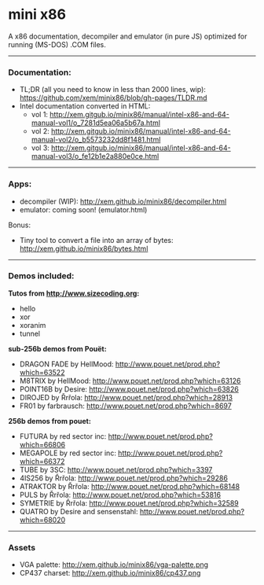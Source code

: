 mini x86
==

A x86 documentation, decompiler and emulator (in pure JS) optimized for running (MS-DOS) .COM files.

---

### Documentation:

- TL;DR (all you need to know in less than 2000 lines, wip): https://github.com/xem/minix86/blob/gh-pages/TLDR.md
- Intel documentation converted in HTML:
  - vol 1: http://xem.gitgub.io/minix86/manual/intel-x86-and-64-manual-vol1/o_7281d5ea06a5b67a.html
  - vol 2: http://xem.gitgub.io/minix86/manual/intel-x86-and-64-manual-vol2/o_b5573232dd8f1481.html
  - vol 3: http://xem.gitgub.io/minix86/manual/intel-x86-and-64-manual-vol3/o_fe12b1e2a880e0ce.html

---

### Apps:

- decompiler (WIP): http://xem.github.io/minix86/decompiler.html
- emulator: coming soon! (emulator.html)

Bonus:

- Tiny tool to convert a file into an array of bytes: http://xem.github.io/minix86/bytes.html

---

### Demos included:

**Tutos from http://www.sizecoding.org:**

- hello
- xor
- xoranim
- tunnel

**sub-256b demos from Pouët:**

- DRAGON FADE by HellMood: http://www.pouet.net/prod.php?which=63522
- M8TRIX by HellMood: http://www.pouet.net/prod.php?which=63126
- POINT16B by Desire: http://www.pouet.net/prod.php?which=63826
- DIROJED by Řrřola: http://www.pouet.net/prod.php?which=28913
- FR01 by farbrausch: http://www.pouet.net/prod.php?which=8697

**256b demos from pouet:**

- FUTURA by red sector inc: http://www.pouet.net/prod.php?which=66806
- MEGAPOLE by red sector inc: http://www.pouet.net/prod.php?which=66372
- TUBE by 3SC: http://www.pouet.net/prod.php?which=3397
- 4IS256 by Řrřola: http://www.pouet.net/prod.php?which=29286
- ATRAKTOR by Řrřola: http://www.pouet.net/prod.php?which=68148
- PULS by Řrřola: http://www.pouet.net/prod.php?which=53816
- SYMETRIE by Řrřola: http://www.pouet.net/prod.php?which=32589
- QUATRO by Desire and sensenstahl: http://www.pouet.net/prod.php?which=68020

---

### Assets

- VGA palette: http://xem.github.io/minix86/vga-palette.png
- CP437 charset: http://xem.github.io/minix86/cp437.png